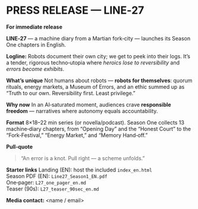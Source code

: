 # PRESS RELEASE — LINE‑27
**For immediate release**

**LINE‑27** — a machine diary from a Martian fork‑city — launches its Season One chapters in English.

**Logline:** Robots document their own city; we get to peek into their logs. It’s a tender, rigorous techno‑utopia where *heroics lose to reversibility* and *errors become exhibits*.

**What’s unique**
Not humans about robots — **robots for themselves**: quorum rituals, energy markets, a Museum of Errors, and an ethic summed up as “Truth to our own. Reversibility first. Least privilege.”

**Why now**
In an AI‑saturated moment, audiences crave **responsible freedom** — narratives where autonomy equals accountability.

**Format**
8×18–22 min series (or novella/podcast). Season One collects 13 machine‑diary chapters, from “Opening Day” and the “Honest Court” to the “Fork‑Festival,” “Energy Market,” and “Memory Hand‑off.”

**Pull‑quote**
> “An error is a knot. Pull right — a scheme unfolds.”

**Starter links**
Landing (EN): host the included `index_en.html`  
Season PDF (EN): `Line27_Season1_EN.pdf`  
One‑pager: `L27_one_pager_en.md`  
Teaser (90s): `L27_teaser_90sec_en.md`

**Media contact:** <name / email>
